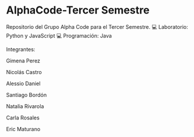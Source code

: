 # AlphaCode-Tercer Semestre
Repositorio del Grupo Alpha Code para el Tercer Semestre.
💻 Laboratorio: Python y JavaScript
💻 Programación: Java

Integrantes:

Gimena Perez

Nicolás Castro

Alessio Daniel

Santiago Bordón

Natalia Rivarola

Carla Rosales

Eric Maturano
